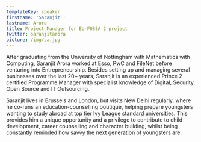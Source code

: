 ```yaml
---
templateKey: speaker
firstname: 'Saranjit '
lastname: Arora
title: Project Manager for EU-FOSSA 2 project
twitter: saranjitarora
picture: /img/sa.jpg
---
```

After graduating from the University of Nottingham with Mathematics with Computing, Saranjit Arora worked at Esso, PwC and FileNet before venturing into Entrepreneurship. Besides setting up and managing several businesses over the last 20+ years, Saranjit is an experienced Prince 2 certified Programme Manager with specialist knowledge of Digital, Security, Open Source and IT Outsourcing.



Saranjit lives in Brussels and London, but visits New Delhi regularly, where he co-runs an education-counselling boutique, helping prepare youngsters wanting to study abroad at top tier Ivy League standard universities. This provides him a unique opportunity and a privilege to contribute to child development, career counselling and character building, whilst being constantly reminded how savvy the next generation of youngsters are.

